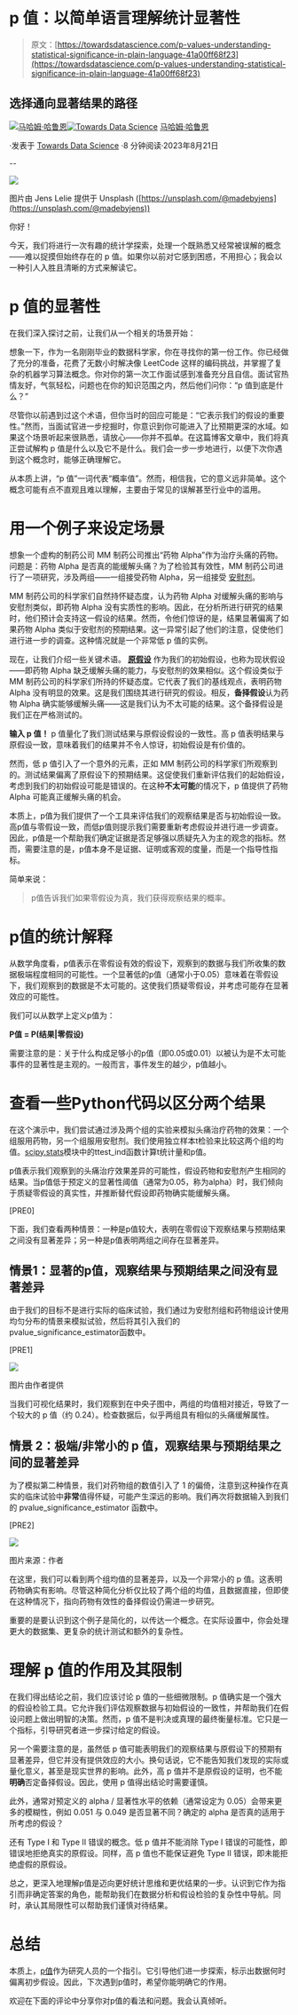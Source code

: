 # p 值：以简单语言理解统计显著性

> 原文：[https://towardsdatascience.com/p-values-understanding-statistical-significance-in-plain-language-41a00ff68f23](https://towardsdatascience.com/p-values-understanding-statistical-significance-in-plain-language-41a00ff68f23)

## 选择通向显著结果的路径

[](https://medium.com/@MahamsMultiverse?source=post_page-----41a00ff68f23--------------------------------)[![马哈姆·哈鲁恩](../Images/5a9ac82369ecbf7719b765ec160a70ef.png)](https://medium.com/@MahamsMultiverse?source=post_page-----41a00ff68f23--------------------------------)[](https://towardsdatascience.com/?source=post_page-----41a00ff68f23--------------------------------)[![Towards Data Science](../Images/a6ff2676ffcc0c7aad8aaf1d79379785.png)](https://towardsdatascience.com/?source=post_page-----41a00ff68f23--------------------------------) [马哈姆·哈鲁恩](https://medium.com/@MahamsMultiverse?source=post_page-----41a00ff68f23--------------------------------)

·发表于 [Towards Data Science](https://towardsdatascience.com/?source=post_page-----41a00ff68f23--------------------------------) ·8 分钟阅读·2023年8月21日

--

![](../Images/7e4971f4271b52b0b806314cb1c098d5.png)

图片由 Jens Lelie 提供于 Unsplash ([https://unsplash.com/@madebyjens](https://unsplash.com/@madebyjens))

你好！

今天，我们将进行一次有趣的统计学探索，处理一个既熟悉又经常被误解的概念——难以捉摸但始终存在的 p 值。如果你以前对它感到困惑，不用担心；我会以一种引人入胜且清晰的方式来解读它。

# p 值的显著性

在我们深入探讨之前，让我们从一个相关的场景开始：

想象一下，作为一名刚刚毕业的数据科学家，你在寻找你的第一份工作。你已经做了充分的准备，花费了无数小时解决像 LeetCode 这样的编码挑战，并掌握了复杂的机器学习算法概念。你对你的第一次工作面试感到准备充分且自信。面试官热情友好，气氛轻松，问题也在你的知识范围之内，然后他们问你：“p 值到底是什么？”

尽管你以前遇到过这个术语，但你当时的回应可能是：“它表示我们的假设的重要性。”然而，当面试官进一步挖掘时，你意识到你可能进入了比预期更深的水域。如果这个场景听起来很熟悉，请放心——你并不孤单。在这篇博客文章中，我们将真正尝试解构 p 值是什么以及它不是什么。我们会一步一步地进行，以便下次你遇到这个概念时，能够正确理解它。

从本质上讲，“p 值”一词代表“概率值”。然而，相信我，它的意义远非简单。这个概念可能有点不直观且难以理解，主要由于常见的误解甚至行业中的滥用。

# 用一个例子来设定场景

想象一个虚构的制药公司 MM 制药公司推出“药物 Alpha”作为治疗头痛的药物。问题是：药物 Alpha 是否真的能缓解头痛？为了检验其有效性，MM 制药公司进行了一项研究，涉及两组——一组接受药物 Alpha，另一组接受 [安慰剂](https://www.webmd.com/pain-management/what-is-the-placebo-effect)。

MM 制药公司的科学家们自然持怀疑态度，认为药物 Alpha 对缓解头痛的影响与安慰剂类似，即药物 Alpha 没有实质性的影响。因此，在分析所进行研究的结果时，他们预计会支持这一假设的结果。然而，令他们惊讶的是，结果显著偏离了如果药物 Alpha 类似于安慰剂的预期结果。这一异常引起了他们的注意，促使他们进行进一步的调查。这种情况就是一个非常低 p 值的实例。

现在，让我们介绍一些关键术语。 [**原假设**](https://statisticsbyjim.com/hypothesis-testing/null-hypothesis/) 作为我们的初始假设，也称为现状假设——即药物 Alpha 缺乏缓解头痛的能力，与安慰剂的效果相似。这个假设类似于 MM 制药公司的科学家们所持的怀疑态度。它代表了我们的基线观点，表明药物 Alpha 没有明显的效果。这是我们围绕其进行研究的假设。相反，**备择假设**认为药物 Alpha 确实能够缓解头痛——这是我们认为不太可能的结果。这个备择假设是我们正在严格测试的。

**输入 p 值！** p 值量化了我们测试结果与原假设假设的一致性。高 p 值表明结果与原假设一致，意味着我们的结果并不令人惊讶，初始假设是有价值的。

然而，低 p 值引入了一个意外的元素，正如 MM 制药公司的科学家们所观察到的。测试结果偏离了原假设下的预期结果。这促使我们重新评估我们的起始假设，考虑到我们的初始假设可能是错误的。在这种**不太可能**的情况下，p 值提供了药物 Alpha 可能真正缓解头痛的机会。

本质上，p值为我们提供了一个工具来评估我们的观察结果是否与初始假设一致。高p值与零假设一致，而低p值则提示我们需要重新考虑假设并进行进一步调查。因此，p值是一个帮助我们确定证据是否足够强以质疑先入为主的观念的指标。然而，需要注意的是，p值本身不是证据、证明或客观的度量，而是一个指导性指标。

简单来说：

> p值告诉我们如果零假设为真，我们获得观察结果的概率。

# p值的统计解释

从数学角度看，p值表示在零假设有效的假设下，观察到的数据与我们所收集的数据极端程度相同的可能性。一个显著低的p值（通常小于0.05）意味着在零假设下，我们观察到的数据是不太可能的。这使我们质疑零假设，并考虑可能存在显著效应的可能性。

我们可以从数学上定义p值为：

**P值 = P(结果|零假设)**

需要注意的是：关于什么构成足够小的p值（即0.05或0.01）以被认为是不太可能事件的显著性是主观的。一般而言，事件发生的越少，p值越小。

# 查看一些Python代码以区分两个结果

在这个演示中，我们尝试通过涉及两个组的实验来模拟头痛治疗药物的效果：一个组服用药物，另一个组服用安慰剂。我们使用独立样本t检验来比较这两个组的均值。[scipy.stats](https://docs.scipy.org/doc/scipy/reference/stats.html)模块中的ttest_ind函数计算t统计量和p值。

p值表示我们观察到的头痛治疗效果差异的可能性，假设药物和安慰剂产生相同的结果。当p值低于预定义的显著性阈值（通常为0.05，称为alpha）时，我们倾向于质疑零假设的真实性，并推断替代假设即药物确实能缓解头痛。

[PRE0]

下面，我们查看两种情景：一种是p值较大，表明在零假设下观察结果与预期结果之间没有显著差异；另一种是p值表明两组之间存在显著差异。

## 情景1：显著的p值，观察结果与预期结果之间没有显著差异

由于我们的目标不是进行实际的临床试验，我们通过为安慰剂组和药物组设计使用均匀分布的情景来模拟试验，然后将其引入我们的pvalue_significance_estimator函数中。

[PRE1]

![](../Images/b1c8b9100d081f28eb319ad153d55caa.png)

图片由作者提供

当我们可视化结果时，我们观察到在中央子图中，两组的均值相对接近，导致了一个较大的 p 值（约 0.24）。检查数据后，似乎两组具有相似的头痛缓解属性。

## 情景 2：极端/非常小的 p 值，观察结果与预期结果之间的显著差异

为了模拟第二种情景，我们对药物组的数值引入了 1 的偏倚，注意到这种操作在真实的临床试验中**非常**值得怀疑，可能产生深远的影响。我们再次将数据输入到我们的 pvalue_significance_estimator 函数中。

[PRE2]

![](../Images/b29d1478429b04dc8c4b0125e3b08cc6.png)

图片来源：作者

在这里，我们可以看到两个组均值的显著差异，以及一个非常小的 p 值。这表明药物确实有影响。尽管这种简化分析仅比较了两个组的均值，且数据直接，但即使在这种情况下，指向药物有效性的备择假设仍需进一步研究。

重要的是要认识到这个例子是简化的，以传达一个概念。在实际设置中，你会处理更大的数据集、更复杂的统计测试和额外的复杂性。

# 理解 p 值的作用及其限制

在我们得出结论之前，我们应该讨论 p 值的一些细微限制。p 值确实是一个强大的假设检验工具。它允许我们评估观察数据与初始假设的一致性，并帮助我们在假设问题上做出明智的决策。然而，p 值不是判决或真理的最终衡量标准。它只是一个指标，引导研究者进一步探讨给定的假设。

另一个需要注意的是，虽然低 p 值可能表明我们的观察结果与原假设下的预期有显著差异，但它并没有提供效应的大小。换句话说，它不能告知我们发现的实际或量化意义，甚至是现实世界的影响。此外，高 p 值并不是原假设的证明，也不能**明确**否定备择假设。因此，使用 p 值得出结论时需要谨慎。

此外，通常对预定义的 alpha / 显著性水平的依赖（通常设定为 0.05）会带来更多的模糊性，例如 0.051 与 0.049 是否显著不同？确定的 alpha 是否真的适用于所考虑的假设？

还有 Type I 和 Type II 错误的概念。低 p 值并不能消除 Type I 错误的可能性，即错误地拒绝真实的原假设。同样，高 p 值也不能保证避免 Type II 错误，即未能拒绝虚假的原假设。

总之，更深入地理解p值是迈向更好统计思维和更优结果的一步。认识到它作为指引而非确定答案的角色，能帮助我们在数据分析和假设检验的复杂性中导航。同时，承认其局限性可以帮助我们谨慎对待结果。

# 总结

本质上，[p值](http://galton.uchicago.edu/~thisted/Distribute/pvalue.pdf)作为研究人员的一个指引。它引导他们进一步探索，标示出数据何时偏离初步假设。因此，下次遇到p值时，希望你能明确它的作用。

欢迎在下面的评论中分享你对p值的看法和问题。我会认真倾听。
